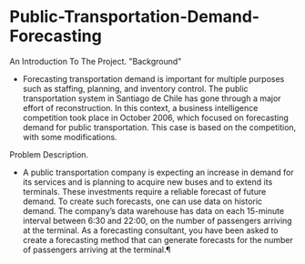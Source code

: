 # Public-Transportation-Demand-Forecasting
An Introduction To The Project. "Background"

* Forecasting transportation demand is important for multiple purposes such as staffing, planning, and inventory control. The public transportation system in Santiago de Chile has gone through a major effort of reconstruction. In this context, a business intelligence competition took place in October 2006, which focused on forecasting demand for public transportation. This case is based on the competition, with some modifications.

Problem Description.

* A public transportation company is expecting an increase in demand for its services and is planning to acquire new buses and to extend its terminals. These investments require a reliable forecast of future demand. To create such forecasts, one can use data on historic demand. The company’s data warehouse has data on each 15-minute interval between 6:30 and 22:00, on the number of passengers arriving at the terminal. As a forecasting consultant, you have been asked to create a forecasting method that can generate forecasts for the number of passengers arriving at the terminal.¶

